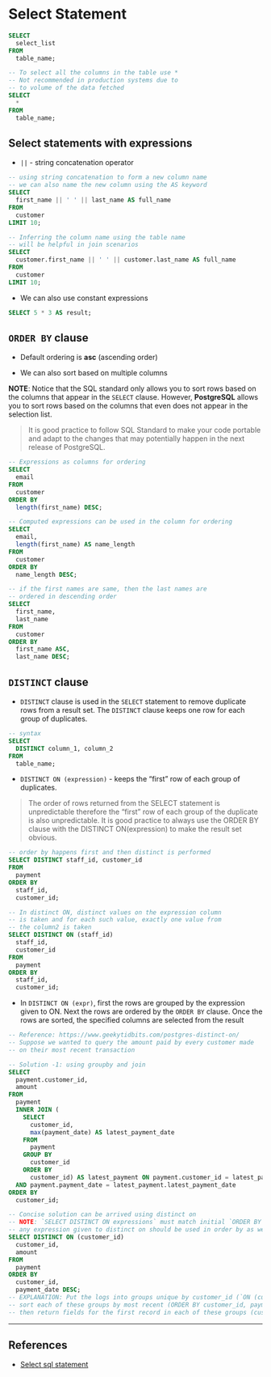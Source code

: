 # Select Statement

```Sql
SELECT
  select_list
FROM
  table_name;

-- To select all the columns in the table use *
-- Not recommended in production systems due to
-- to volume of the data fetched
SELECT
  *
FROM
  table_name;
```

## Select statements with expressions

* `||` - string concatenation operator

```Sql
-- using string concatenation to form a new column name
-- we can also name the new column using the AS keyword
SELECT
  first_name || ' ' || last_name AS full_name
FROM
  customer
LIMIT 10;

-- Inferring the column name using the table name
-- will be helpful in join scenarios
SELECT
  customer.first_name || ' ' || customer.last_name AS full_name
FROM
  customer
LIMIT 10;
```

* We can also use constant expressions

```Sql
SELECT 5 * 3 AS result;
```

## `ORDER BY` clause

* Default ordering is **asc** (ascending order)

* We can also sort based on multiple columns

**NOTE**: Notice that the SQL standard only allows you to sort rows based on the columns that appear in the `SELECT` clause. However, **PostgreSQL** allows you to sort rows based on the columns that even does not appear in the selection list.

> It is good practice to follow SQL Standard to make your code portable and adapt to the changes that may potentially happen in the next release of PostgreSQL.

```Sql
-- Expressions as columns for ordering
SELECT
  email
FROM
  customer
ORDER BY
  length(first_name) DESC;

-- Computed expressions can be used in the column for ordering
SELECT
  email,
  length(first_name) AS name_length
FROM
  customer
ORDER BY
  name_length DESC;

-- if the first names are same, then the last names are
-- ordered in descending order
SELECT
  first_name,
  last_name
FROM
  customer
ORDER BY
  first_name ASC,
  last_name DESC;
```

## `DISTINCT` clause

* `DISTINCT` clause is used in the `SELECT` statement to remove duplicate rows from a result set. The `DISTINCT` clause keeps one row for each group of duplicates.

```Sql
-- syntax
SELECT
  DISTINCT column_1, column_2
FROM
  table_name;
```

* `DISTINCT ON (expression)` - keeps the “first” row of each group of duplicates.

> The order of rows returned from the SELECT statement is unpredictable therefore the “first” row of each group of the duplicate is also unpredictable. It is good practice to always use the ORDER BY clause with the DISTINCT ON(expression) to make the result set obvious.

```Sql
-- order by happens first and then distinct is performed
SELECT DISTINCT staff_id, customer_id
FROM
  payment
ORDER BY
  staff_id,
  customer_id;

-- In distinct ON, distinct values on the expression column
-- is taken and for each such value, exactly one value from
-- the column2 is taken
SELECT DISTINCT ON (staff_id)
  staff_id,
  customer_id
FROM
  payment
ORDER BY
  staff_id,
  customer_id;
```

* In `DISTINCT ON (expr)`, first the rows are grouped by the expression given to ON. Next the rows are ordered by the `ORDER BY` clause. Once the rows are sorted, the specified columns are selected from the result

```Sql
-- Reference: https://www.geekytidbits.com/postgres-distinct-on/
-- Suppose we wanted to query the amount paid by every customer made
-- on their most recent transaction

-- Solution -1: using groupby and join
SELECT
  payment.customer_id,
  amount
FROM
  payment
  INNER JOIN (
    SELECT
      customer_id,
      max(payment_date) AS latest_payment_date
    FROM
      payment
    GROUP BY
      customer_id
    ORDER BY
      customer_id) AS latest_payment ON payment.customer_id = latest_payment.customer_id
  AND payment.payment_date = latest_payment.latest_payment_date
ORDER BY
  customer_id;

-- Concise solution can be arrived using distinct on
-- NOTE: `SELECT DISTINCT ON expressions` must match initial `ORDER BY` expressions
-- any expression given to distinct on should be used in order by as well
SELECT DISTINCT ON (customer_id)
  customer_id,
  amount
FROM
  payment
ORDER BY
  customer_id,
  payment_date DESC;
-- EXPLANATION: Put the logs into groups unique by customer_id (`ON (customer_id)`),
-- sort each of these groups by most recent (ORDER BY customer_id, payment_date DESC) and
-- then return fields for the first record in each of these groups (customer_id, amount).
```

---

## References

* [Select sql statement](https://www.postgresqltutorial.com/postgresql-select/)
